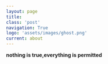 ```yaml
---
layout: page
title:  
class: 'post'
navigation: True
logo: 'assets/images/ghost.png'
current: about
---
```



**nothing is true,everything is permitted**



















